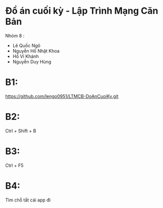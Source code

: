 # Đồ án cuối kỳ - Lập Trình Mạng Căn Bản
Nhóm 8 :
  - Lê Quốc Ngô
  - Nguyễn Hồ Nhật Khoa
  - Hồ Vỉ Khánh
  - Nguyễn Duy Hùng
# B1:
  https://github.com/lengo0951/LTMCB-DoAnCuoiKy.git
# B2:
  Ctrl + Shift + B
# B3:
  Ctrl + F5
# B4:
  Tìm chỗ tắt cái app đi
